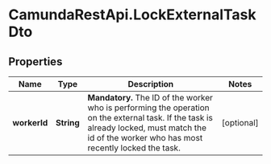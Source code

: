 # CamundaRestApi.LockExternalTaskDto

## Properties
Name | Type | Description | Notes
------------ | ------------- | ------------- | -------------
**workerId** | **String** | **Mandatory.** The ID of the worker who is performing the operation on the external task. If the task is already locked, must match the id of the worker who has most recently locked the task. | [optional] 
